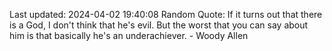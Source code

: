 Last updated: 2024-04-02 19:40:08
Random Quote: If it turns out that there is a God, I don't think that he's evil. But the worst that you can say about him is that basically he's an underachiever. - Woody Allen